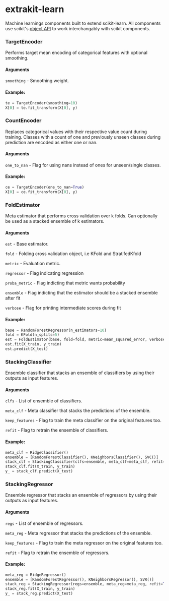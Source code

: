 # extrakit-learn

Machine learnings components built to extend scikit-learn. All components use scikit's [object API](https://scikit-learn.org/stable/developers/contributing.html#apis-of-scikit-learn-objects) to work interchangably with scikit components.

### TargetEncoder
Performs target mean encoding of categorical features with optional smoothing.

#### Arguments
`smoothing` - Smoothing weight.
#### Example:

```python
te = TargetEncoder(smoothing=10)
X[0] = te.fit_transform(X[0], y)
```

### CountEncoder
Replaces categorical values with their respective value count during training. Classes with a count of one and previously unseen classes during prediction are encoded as either one or nan.

#### Arguments
`one_to_nan` - Flag for using nans instead of ones for unseen/single classes.

#### Example:
```python
ce = TargetEncoder(one_to_nan=True)
X[0] = ce.fit_transform(X[0], y)
```

### FoldEstimator
Meta estimator that performs cross validation over k folds. Can optionally be used as a stacked ensemble of k estimators.

#### Arguments
`est` - Base estimator.

`fold` - Folding cross validation object, i.e KFold and StratifedKfold

`metric` - Evaluation metric.

`regressor` - Flag indicating regression

`proba_metric` - Flag indicting that metric wants probability

`ensemble` - Flag indicting that the estimator should be a stacked ensemble after fit

`verbose` - Flag for printing intermediate scores during fit

#### Example:
```python
base = RandomForestRegressor(n_estimators=10)
fold = KFold(n_splits=5)
est = FoldEstimator(base, fold=fold, metric=mean_squared_error, verbose=1)
est.fit(X_train, y_train)
est.predict(X_test)
```

### StackingClassifier
Ensemble classifier that stacks an ensemble of classifiers by using their outputs as input features.


#### Arguments
`clfs` - List of ensemble of classifiers.

`meta_clf` - Meta classifier that stacks the predictions of the ensemble.

`keep_features` - Flag to train the meta classifier on the original features too.

`refit` - Flag to retrain the ensemble of classifiers.

#### Example:
```python
meta_clf = RidgeClassifier()
ensemble = [RandomForestClassifier(), KNeighborsClassifier(), SVC()]
stack_clf = StackingClassifier(clfs=ensemble, meta_clf=meta_clf, refit=True)
stack_clf.fit(X_train, y_train)
y_ = stack_clf.predict(X_test)
```

### StackingRegressor
Ensemble regressor that stacks an ensemble of regressors by using their outputs as input features.

#### Arguments
`regs` - List of ensemble of regressors.

`meta_reg` - Meta regressor that stacks the predictions of the ensemble.

`keep_features` - Flag to train the meta regressor on the original features too.

`refit` - Flag to retrain the ensemble of regressors.

#### Example:
```python
meta_reg = RidgeRegressor()
ensemble = [RandomForestRegressor(), KNeighborsRegressor(), SVR()]
stack_reg = StackingRegressor(regs=ensemble, meta_reg=meta_reg, refit=True)
stack_reg.fit(X_train, y_train)
y_ = stack_reg.predict(X_test)
```
